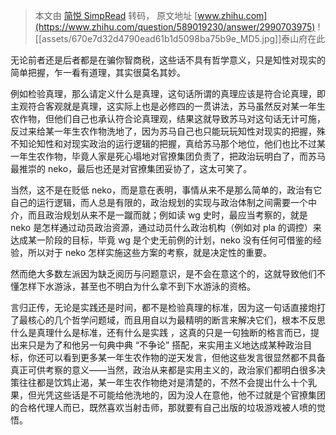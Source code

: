 > 本文由 [简悦 SimpRead](http://ksria.com/simpread/) 转码， 原文地址 [www.zhihu.com](https://www.zhihu.com/question/589019230/answer/2990703975) ![[assets/670e7d32d4790ead61b1d5098ba75b9e_MD5.jpg]]泰山府在此​

无论前者还是后者都是在骗你智商税，这些话不具有哲学意义，只是知性对现实的简单把握，乍一看有道理，其实很莫名其妙。

例如检验真理，那么请定义什么是真理，这句话所谓的真理应该是符合论真理，即主观符合客观就是真理，这实际上也是必修四的一贯讲法，苏马虽然反对某一年生农作物，但他们自己也承认符合论真理观，结果这就导致苏马对这句话无计可施，反过来给某一年生农作物洗地了，因为苏马自己也只能玩玩知性对现实的把握，殊不知论知性和对现实政治的运行逻辑的把握，真给苏马那个地位，他们也比不过某一年生农作物，毕竟人家是死心塌地对官撩集团负责了，把政治玩明白了，而苏马最推崇的 neko，最后也还是对官撩集团妥协了，这太可笑了。

当然，这不是在贬低 neko，而是意在表明，事情从来不是那么简单的，政治有它自己的运行逻辑，而人总是有限的，政治规划的实现与政治体制之间需要一个中介，而且政治规划从来不是一蹴而就；例如读 wg 史时，最应当考察的，就是 neko 是怎样通过动员政治资源，通过动员什么政治机构（例如对 pla 的调控）来达成某一阶段的目标，毕竟 wg 是个史无前例的计划，neko 没有任何可借鉴的经验，所以对于 neko 怎样实施这些方案的考察，就是决定性的重要。

然而绝大多数左派因为缺乏阅历与问题意识，是不会在意这个的，这就导致他们不懂怎样下水游泳，甚至也不明白为什么拿不到下水游泳的资格。

言归正传，无论是实践还是时间，都不是检验真理的标准，因为这一句话直接炮打了最核心的几个哲学问题域，而且用自以为最精明的断言来解决它们，根本不反思什么是真理什么是标准，还有什么是实践 ，这真的只是一句独断的格言而已，提出来只是为了和他另一句典中典 “不争论” 搭配，来实用主义地达成某种政治目标，你还可以看到更多某一年生农作物的逆天发言，但他这些发言很显然都不具备真正可供考察的意义——当然，政治从来都是实用主义的，政治家们都明白很多决策往往都是饮鸩止渴，某一年生农作物绝对是清楚的，不然不会提出什么十个乳果，但光凭这些话是不可能给他洗地的，因为没人在意他，他不过就是个官撩集团的合格代理人而已，既然喜欢当射击师，那就要有自己出版的垃圾游戏被人喷的觉悟。
